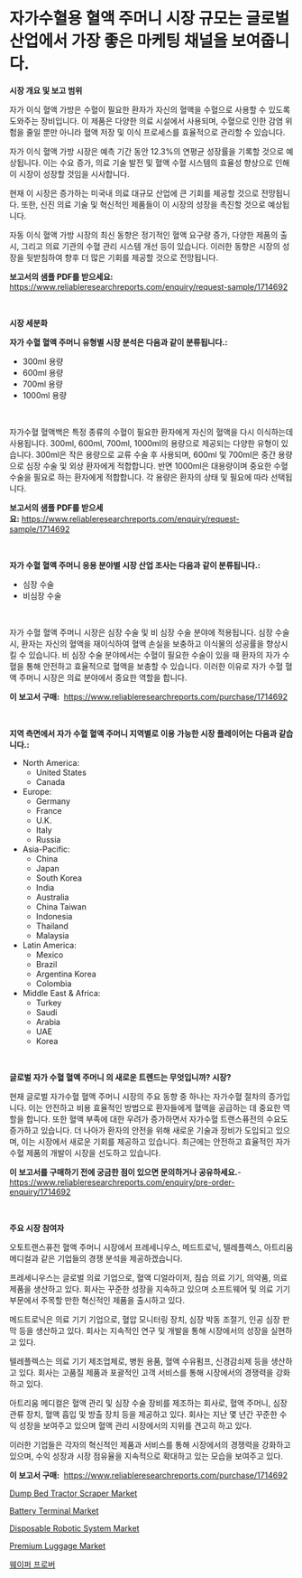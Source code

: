 <p><h1>자가수혈용 혈액 주머니 시장 규모는 글로벌 산업에서 가장 좋은 마케팅 채널을 보여줍니다.</h1></p><p><strong>시장 개요 및 보고 범위</strong></p>
<p><p>자가 이식 혈액 가방은 수혈이 필요한 환자가 자신의 혈액을 수혈으로 사용할 수 있도록 도와주는 장비입니다. 이 제품은 다양한 의료 시설에서 사용되며, 수혈으로 인한 감염 위험을 줄일 뿐만 아니라 혈액 저장 및 이식 프로세스를 효율적으로 관리할 수 있습니다.</p><p>자가 이식 혈액 가방 시장은 예측 기간 동안 12.3%의 연평균 성장률을 기록할 것으로 예상됩니다. 이는 수요 증가, 의료 기술 발전 및 혈액 수혈 시스템의 효율성 향상으로 인해 이 시장이 성장할 것임을 시사합니다.</p><p>현재 이 시장은 증가하는 미국내 의료 대규모 산업에 큰 기회를 제공할 것으로 전망됩니다. 또한, 신진 의료 기술 및 혁신적인 제품들이 이 시장의 성장을 촉진할 것으로 예상됩니다.</p><p>자동 이식 혈액 가방 시장의 최신 동향은 정기적인 혈액 요구량 증가, 다양한 제품의 출시, 그리고 의료 기관의 수혈 관리 시스템 개선 등이 있습니다. 이러한 동향은 시장의 성장을 뒷받침하여 향후 더 많은 기회를 제공할 것으로 전망됩니다.</p></p>
<p><strong>보고서의 샘플 PDF를 받으세요:</strong> <a href="https://www.reliableresearchreports.com/enquiry/request-sample/1714692">https://www.reliableresearchreports.com/enquiry/request-sample/1714692</a></p>
<p>&nbsp;</p>
<p><strong>시장 세분화</strong></p>
<p><strong>자가 수혈 혈액 주머니 유형별 시장 분석은 다음과 같이 분류됩니다.:</strong></p>
<p><ul><li>300ml 용량</li><li>600ml 용량</li><li>700ml 용량</li><li>1000ml 용량</li></ul></p>
<p>&nbsp;</p>
<p><p>자가수혈 혈액백은 특정 종류의 수혈이 필요한 환자에게 자신의 혈액을 다시 이식하는데 사용됩니다. 300ml, 600ml, 700ml, 1000ml의 용량으로 제공되는 다양한 유형이 있습니다. 300ml은 작은 용량으로 교류 수술 후 사용되며, 600ml 및 700ml은 중간 용량으로 심장 수술 및 외상 환자에게 적합합니다. 반면 1000ml은 대용량이며 중요한 수혈 수술을 필요로 하는 환자에게 적합합니다. 각 용량은 환자의 상태 및 필요에 따라 선택됩니다.</p></p>
<p><strong>보고서의 샘플 PDF를 받으세요:</strong>&nbsp;<a href="https://www.reliableresearchreports.com/enquiry/request-sample/1714692">https://www.reliableresearchreports.com/enquiry/request-sample/1714692</a></p>
<p>&nbsp;</p>
<p><strong> 자가 수혈 혈액 주머니 응용 분야별 시장 산업 조사는 다음과 같이 분류됩니다.:</strong></p>
<p><ul><li>심장 수술</li><li>비심장 수술</li></ul></p>
<p>&nbsp;</p>
<p><p>자가 수혈 혈액 주머니 시장은 심장 수술 및 비 심장 수술 분야에 적용됩니다. 심장 수술 시, 환자는 자신의 혈액을 재이식하여 혈액 손실을 보충하고 이식물의 성공률을 향상시킬 수 있습니다. 비 심장 수술 분야에서는 수혈이 필요한 수술이 있을 때 환자의 자가 수혈을 통해 안전하고 효율적으로 혈액을 보충할 수 있습니다. 이러한 이유로 자가 수혈 혈액 주머니 시장은 의료 분야에서 중요한 역할을 합니다.</p></p>
<p><strong>이 보고서 구매:</strong>&nbsp; <a href="https://www.reliableresearchreports.com/purchase/1714692">https://www.reliableresearchreports.com/purchase/1714692</a></p>
<p>&nbsp;</p>
<p><strong>지역 측면에서 자가 수혈 혈액 주머니 지역별로 이용 가능한 시장 플레이어는 다음과 같습니다.:</strong></p>
<p><ul>
    <li>
        North America:
        <ul>
            <li>United States</li>
            <li>Canada</li>
        </ul>
    </li>
    <li>
        Europe:
        <ul>
            <li>Germany</li>
            <li>France</li>
            <li>U.K.</li>
            <li>Italy</li>
            <li>Russia</li>
        </ul>
    </li>
    <li>
        Asia-Pacific:
        <ul>
            <li>China</li>
            <li>Japan</li>
            <li>South Korea</li>
            <li>India</li>
            <li>Australia</li>
            <li>China Taiwan</li>
            <li>Indonesia</li>
            <li>Thailand</li>
            <li>Malaysia</li>
        </ul>
    </li>
    <li>
        Latin America:
        <ul>
            <li>Mexico</li>
            <li>Brazil</li>
            <li>Argentina Korea</li>
            <li>Colombia</li>
        </ul>
    </li>
    <li>
        Middle East & Africa:
        <ul>
            <li>Turkey</li>
            <li>Saudi</li>
            <li>Arabia</li>
            <li>UAE</li>
            <li>Korea</li>
        </ul>
    </li>
    </ul></p>
<p>&nbsp;</p>
<p><strong>글로벌 자가 수혈 혈액 주머니 의 새로운 트렌드는 무엇입니까? 시장?</strong></p>
<p><p>현재 글로벌 자가수혈 혈액 주머니 시장의 주요 동향 중 하나는 자가수혈 절차의 증가입니다. 이는 안전하고 비용 효율적인 방법으로 환자들에게 혈액을 공급하는 데 중요한 역할을 합니다. 또한 혈액 부족에 대한 우려가 증가하면서 자가수혈 트랜스퓨전의 수요도 증가하고 있습니다. 더 나아가 환자의 안전을 위해 새로운 기술과 장비가 도입되고 있으며, 이는 시장에서 새로운 기회를 제공하고 있습니다. 최근에는 안전하고 효율적인 자가수혈 제품의 개발이 시장을 선도하고 있습니다.</p></p>
<p><strong>이 보고서를 구매하기 전에 궁금한 점이 있으면 문의하거나 공유하세요.</strong>- <a href="https://www.reliableresearchreports.com/enquiry/pre-order-enquiry/1714692">https://www.reliableresearchreports.com/enquiry/pre-order-enquiry/1714692</a></p>
<p>&nbsp;</p>
<p><strong>주요 시장 참여자</strong></p>
<p><p>오토트랜스퓨전 혈액 주머니 시장에서 프레세니우스, 메드트로닉, 텔레플렉스, 아트리움 메디컬과 같은 기업들의 경쟁 분석을 제공하겠습니다.</p><p>프레세니우스는 글로벌 의료 기업으로, 혈액 디얼라이저, 침습 의료 기기, 의약품, 의료 제품을 생산하고 있다. 회사는 꾸준한 성장을 지속하고 있으며 소프트웨어 및 의료 기기 부문에서 주목할 만한 혁신적인 제품을 출시하고 있다.</p><p>메드트로닉은 의료 기기 기업으로, 혈압 모니터링 장치, 심장 박동 조절기, 인공 심장 판막 등을 생산하고 있다. 회사는 지속적인 연구 및 개발을 통해 시장에서의 성장을 실현하고 있다.</p><p>텔레플렉스는 의료 기기 제조업체로, 병원 용품, 혈액 수유펌프, 신경감쇠제 등을 생산하고 있다. 회사는 고품질 제품과 포괄적인 고객 서비스를 통해 시장에서의 경쟁력을 강화하고 있다.</p><p>아트리움 메디컬은 혈액 관리 및 심장 수술 장비를 제조하는 회사로, 혈액 주머니, 심장 관류 장치, 혈액 흡입 및 방출 장치 등을 제공하고 있다. 회사는 지난 몇 년간 꾸준한 수익 성장을 보여주고 있으며 혈액 관리 시장에서의 지위를 견고히 하고 있다.</p><p>이러한 기업들은 각자의 혁신적인 제품과 서비스를 통해 시장에서의 경쟁력을 강화하고 있으며, 수익 성장과 시장 점유율을 지속적으로 확대하고 있는 모습을 보여주고 있다.</p></p>
<p><strong>이 보고서 구매:</strong>&nbsp;&nbsp;<a href="https://www.reliableresearchreports.com/purchase/1714692">https://www.reliableresearchreports.com/purchase/1714692</a></p>
<p><p><a href="https://issuu.com/reportprime-2/docs/dump-bed-tractor-scraper-market-size-2030.pptx">Dump Bed Tractor Scraper Market</a></p><p><a href="https://summer-dogwood-3e9.notion.site/Battery-Terminal-Market-Challenges-Opportunities-and-Growth-Drivers-and-Major-Market-Players-fore-5d5266ece8a441fe85bd8dffada07244">Battery Terminal Market</a></p><p><a href="https://issuu.com/reportprime-2/docs/disposable-robotic-system-market-size-2030.pptx">Disposable Robotic System Market</a></p><p><a href="https://github.com/Chiragrp22/Market-Research-Report-List-3/blob/main/premium-luggage-market.md">Premium Luggage Market</a></p><p><a href="https://github.com/fredrickeglers/Market-Research-Report-List-1/blob/main/62002202953.md">웨이퍼 프로버</a></p></p>

